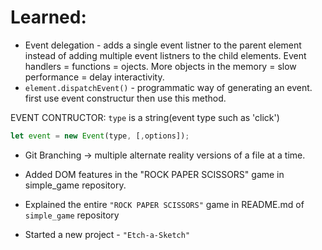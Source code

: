 # Learned: 
* Event delegation - adds a single event listner to the parent element instead of adding multiple event listners to the child elements. Event handlers = functions = ojects. More objects in the memory = slow performance = delay interactivity. 
* `element.dispatchEvent()` - programmatic way of generating an event. first use event constructur then use this method.

EVENT CONTRUCTOR: `type` is a string(event type such as 'click')
```js
let event = new Event(type, [,options]);
```
* Git Branching -> multiple alternate reality versions of a file at a time.

* Added DOM features in the "ROCK PAPER SCISSORS" game in simple_game repository. 

* Explained the entire `"ROCK PAPER SCISSORS"` game in README.md of `simple_game` repository

* Started a new project - `"Etch-a-Sketch"`



